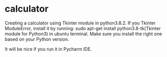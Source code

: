 # calculator
Creating a calculator using Tkinter module in python3.8.2. If you Tkinter ModuleError, install it by running:
sudo apt-get install python3.8-tk(Tkinter module for Python3) in ubuntu terminal. Make sure you install the right one based on your Python version.

It will be nice if you run it in Pycharm IDE. 

